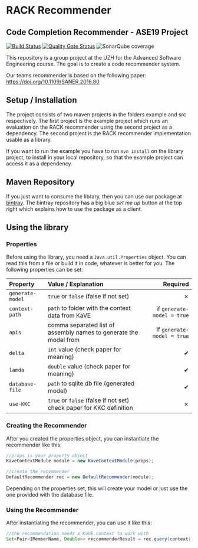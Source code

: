 # RACK Recommender
## Code Completion Recommender - ASE19 Project
[![Build Status](https://dev.azure.com/facibal/RACKrec/_apis/build/status/acfaruk.RACKrec?branchName=master)](https://dev.azure.com/facibal/RACKrec/_build/latest?definitionId=1&branchName=master)
[![Quality Gate Status](https://sonarcloud.io/api/project_badges/measure?project=ch.uzh.rackrec%3ARACKrec&metric=alert_status)](https://sonarcloud.io/dashboard?id=ch.uzh.rackrec%3ARACKrec)
![SonarQube coverage](https://img.shields.io/sonar/http/sonarcloud.io/ch.uzh.rackrec:RACKrec/coverage.svg)

This repository is a group project at the UZH for the Advanced Software Engineering course. The goal is to create a code recommender system.

Our teams recommender is based on the following paper: https://doi.org/10.1109/SANER.2016.80

## Setup / Installation
The project consists of two maven projects in the folders example and src respectively.
The first project is the example project which runs an evaluation on the RACK recommender using the second project as a
dependency. The second project is the RACK recommender implementation usable as a library.

If you want to run the example you have to run `mvn install` on the library project, to install in your local repository,
so that the example project can access it as a dependency.

## Maven Repository
If you just want to consume the library, then you can use our package at [bintray](https://bintray.com/acfaruk/uzh/RACKrec).
The bintray repository has a big blue _set me up_ button at the top right which explains how to use the package as a client.

## Using the library

### Properties
Before using the library, you need a `Java.util.Properties` object. You can read this from a file or build it in code, 
whatever is better for you. The following properties can be set:

| Property     | Value / Explanation         | Required      |
| :---         | :---           |           ---:|
|`generate-model` | `true` or `false` (false if not set) | ✗ |
|`context-path` | `path` to folder with the context data from KaVE | if `generate-model = true` |
|`apis`| comma separated list of assembly names to generate the model from | if `generate-model = true`
|`delta`| `int` value (check paper for meaning)| ✔ | 
|`lamda`| `double` value (check paper for meaning)| ✔ |
|`database-file`| `path` to sqlite db file (generated model) | ✔ |
|`use-KKC`| `true` or `false` (false if not set) check paper for KKC definition | ✗ |

### Creating the Recommender
After you created the properties object, you can instantiate the recommender like this:
```java
//props is your property object
KaveContextModule module = new KaveContextModule(props);

//create the recommender
DefaultRecommender rec = new DefaultRecommender(module);
```

Depending on the properties set, this will create your model or just use the one provided with the database file.

### Using the Recommender
After instantiating the recommender, you can use it like this:

```java
//the recommendation needs a KaVE context to work with
Set<Pair<IMemberName, Double>> reccommenderResult = rec.query(context);
```